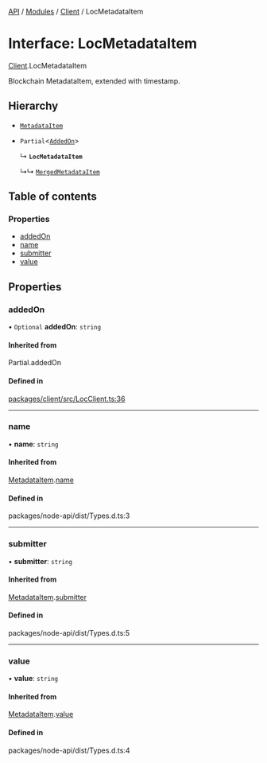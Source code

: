 [API](../API.md) / [Modules](../modules.md) / [Client](../modules/Client.md) / LocMetadataItem

# Interface: LocMetadataItem

[Client](../modules/Client.md).LocMetadataItem

Blockchain MetadataItem, extended with timestamp.

## Hierarchy

- [`MetadataItem`](Node_API.MetadataItem.md)

- `Partial`<[`AddedOn`](Client.AddedOn.md)\>

  ↳ **`LocMetadataItem`**

  ↳↳ [`MergedMetadataItem`](Client.MergedMetadataItem.md)

## Table of contents

### Properties

- [addedOn](Client.LocMetadataItem.md#addedon)
- [name](Client.LocMetadataItem.md#name)
- [submitter](Client.LocMetadataItem.md#submitter)
- [value](Client.LocMetadataItem.md#value)

## Properties

### addedOn

• `Optional` **addedOn**: `string`

#### Inherited from

Partial.addedOn

#### Defined in

[packages/client/src/LocClient.ts:36](https://github.com/logion-network/logion-api/blob/main/packages/client/src/LocClient.ts#L36)

___

### name

• **name**: `string`

#### Inherited from

[MetadataItem](Node_API.MetadataItem.md).[name](Node_API.MetadataItem.md#name)

#### Defined in

packages/node-api/dist/Types.d.ts:3

___

### submitter

• **submitter**: `string`

#### Inherited from

[MetadataItem](Node_API.MetadataItem.md).[submitter](Node_API.MetadataItem.md#submitter)

#### Defined in

packages/node-api/dist/Types.d.ts:5

___

### value

• **value**: `string`

#### Inherited from

[MetadataItem](Node_API.MetadataItem.md).[value](Node_API.MetadataItem.md#value)

#### Defined in

packages/node-api/dist/Types.d.ts:4
